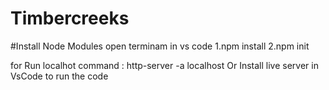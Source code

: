 # Timbercreeks

#Install Node Modules 
open terminam in vs code 
1.npm install
2.npm init 

for Run localhot command : http-server -a localhost
Or Install live server in VsCode to run the code 
